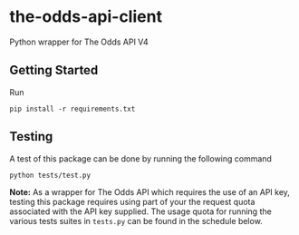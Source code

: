 # the-odds-api-client
Python wrapper for The Odds API V4

## Getting Started

Run

```
pip install -r requirements.txt
```

## Testing

A test of this package can be done by running the following command

```
python tests/test.py
```

<b>Note:</b> As a wrapper for The Odds API which requires the use of an API key,
testing this package requires using part of your the request quota associated
with the API key supplied. The usage quota for running the various tests suites
in `tests.py` can be found in the schedule below. 